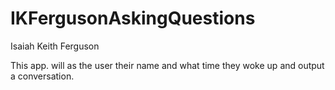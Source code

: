 # IKFergusonAskingQuestions

Isaiah Keith Ferguson

This app. will as the user their name and what time they woke up and output a conversation.
